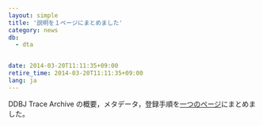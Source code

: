 ```yaml
---
layout: simple
title: '説明を１ページにまとめました'
category: news
db:
  - dta


date: 2014-03-20T11:11:35+09:00
retire_time: 2014-03-20T11:11:35+09:00
lang: ja
---
```


DDBJ Trace Archive の概要，メタデータ，登録手順を<a href="/dta/services/index.html">一つのページ</a>にまとめました。
